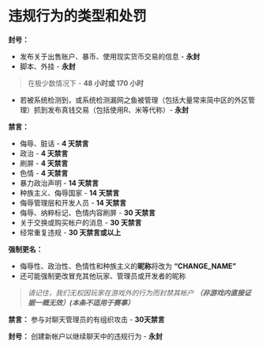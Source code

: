 # 违规行为的类型和处罚

**封号：**

- 发布关于出售账户、暴币、使用现实货币交易的信息 - **永封**
- 脚本、外挂 - **永封**
>在极少数情况下 - **48 小时或 170 小时**
- 若被系统检测到，或系统检测漏网之鱼被管理（包括大量常来简中区的外区管理）抓到发布真钱交易（包括使用R、米等代称）- **永封**

**禁言：**

- 侮辱、脏话 - **4 天禁言**
- 政治 - **4 天禁言**
- 刷屏 - **4 天禁言**
- 色情 - **4 天禁言**
- 暴力政治声明 - **14 天禁言**
- 种族主义、侮辱国家 - **14 天禁言**
- 侮辱管理层和开发人员 - **14 天禁言**
- 侮辱、纳粹标记、色情内容刷屏 - **30 天禁言**
- 关于交换或购买帐户的消息 - **30 天禁言**
- 经常重复违规 - **30 天禁言或以上**

**强制更名：**

- 侮辱性、政治性、色情性和种族主义的**昵称**将改为 **“CHANGE_NAME”**
- 还可能强制更改冒充其他玩家、管理员或开发者的昵称

>*请记住，我们无权因玩家在游戏外的行为而封禁其帐户
>**（非游戏内直接证据一概无效）(本条不适用于赛事）***

**禁言：** 参与对聊天管理员的有组织攻击 - **30天禁言**

**封号：** 创建新帐户以继续聊天中的违规行为 - **永封**
